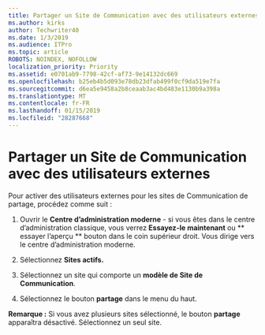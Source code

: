 ```yaml
---
title: Partager un Site de Communication avec des utilisateurs externes
ms.author: kirks
author: Techwriter40
ms.date: 1/3/2019
ms.audience: ITPro
ms.topic: article
ROBOTS: NOINDEX, NOFOLLOW
localization_priority: Priority
ms.assetid: e0701ab9-7798-42cf-af73-9e14132dc669
ms.openlocfilehash: b25eb4b5d093e78db23dfab499f0cf9da519e7fa
ms.sourcegitcommit: d6ea5e9458a2b8ceaab3ac4bd483e1130b9a398a
ms.translationtype: MT
ms.contentlocale: fr-FR
ms.lasthandoff: 01/15/2019
ms.locfileid: "28287668"
---
```

# <a name="share-a-communication-site-with-external-users"></a>Partager un Site de Communication avec des utilisateurs externes

Pour activer des utilisateurs externes pour les sites de Communication de partage, procédez comme suit : 
  
1. Ouvrir le **Centre d’administration moderne** - si vous êtes dans le centre d’administration classique, vous verrez **Essayez-le maintenant** ou ** essayer l’aperçu ** bouton dans le coin supérieur droit. Vous dirige vers le centre d’administration moderne. 
  
2. Sélectionnez **Sites actifs.**
  
3. Sélectionnez un site qui comporte un **modèle de Site de Communication**. 
  
4. Sélectionnez le bouton **partage** dans le menu du haut. 
  
 **Remarque :** Si vous avez plusieurs sites sélectionné, le bouton **partage** apparaîtra désactivé. Sélectionnez un seul site. 
  

